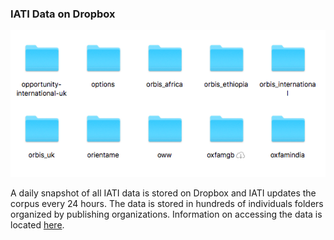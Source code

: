 ### IATI Data on Dropbox
![Organization Data Folders](https://github.com/Humanitarian-AI/IATIPlus/blob/main/Media/IATIDropbox.png)

A daily snapshot of all IATI data is stored on Dropbox and IATI updates the corpus every 24 hours. The data is stored in hundreds of individuals folders organized by publishing organizations. Information on accessing the data is located [here](https://github.com/codeforIATI/iati-data-dump).

